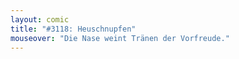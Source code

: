 ```yaml
---
layout: comic
title: "#3118: Heuschnupfen"
mouseover: "Die Nase weint Tränen der Vorfreude."
---
```

